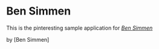 # Ben Simmen

This is the pinteresting sample application for 
[*Ben Simmen*](http://google.com)

by [Ben Simmen]
